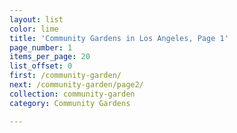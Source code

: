 ```yaml
---
layout: list
color: lime
title: 'Community Gardens in Los Angeles, Page 1'
page_number: 1
items_per_page: 20
list_offset: 0
first: /community-garden/
next: /community-garden/page2/
collection: community-garden
category: Community Gardens

---
```

